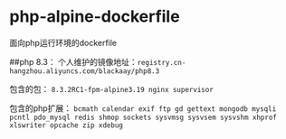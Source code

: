 # php-alpine-dockerfile
面向php运行环境的dockerfile

##php 8.3：
个人维护的镜像地址：`registry.cn-hangzhou.aliyuncs.com/blackaay/php8.3`

包含的包：
`8.3.2RC1-fpm-alpine3.19 nginx supervisor `

包含的php扩展：
`bcmath calendar exif ftp gd gettext mongodb mysqli pcntl pdo_mysql redis shmop sockets sysvmsg sysvsem sysvshm xhprof xlswriter opcache zip xdebug`